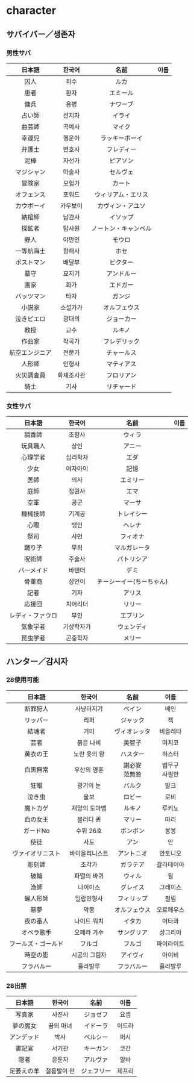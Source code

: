 # character

## サバイバー／생존자

### 男性サバ

|日本語|한국어|名前|이름|
|:-:|:-:|:-:|:-:|
|囚人|죄수|ルカ||
|患者|환자|エミール||
|傭兵|용병|ナワーブ||
|占い師|선지자|イライ||
|曲芸師|곡예사|マイク||
|幸運児|행운아|ラッキーボーイ||
|弁護士|변호사|フレディー||
|泥棒|자선가|ピアソン||
|マジシャン|마술사|セルヴェ||
|冒険家|모험가|カート||
|オフェンス|포워드|ウィリアム・エリス||
|カウボーイ|카우보이|カヴィン・アユソ||
|納棺師|납관사|イソップ||
|探鉱者|탐사원|ノートン・キャンベル||
|野人|야만인|モウロ||
|一等航海士|항해사|ホセ||
|ポストマン|배달부|ビクター||
|墓守|묘지기|アンドルー||
|画家|화가|エドガー||
|バッツマン|타자|ガンジ||
|小説家|소설가가|オルフェウス||
|泣きピエロ|광대의|ジョーカー||
|教授|교수|ルキノ||
|作曲家|작곡가|フレデリック||
|航空エンジニア|전문가|チャールス||
|人形師|인형사|マティアス||
|火災調査員|화재조사관|フロリアン||
|騎士|기사|リチャード||


### 女性サバ

|日本語|한국어|名前|이름|
|:-:|:-:|:-:|:-:|
|調香師|조향사|ウィラ||
|玩具職人|상인|アニー||
|心理学者|심리학자|エダ||
|少女|여자아이|記憶||
|医師|의사|エミリー||
|庭師|정원사|エマ||
|空軍|공군|マーサ||
|機械技師|기계공|トレイシー||
|心眼|맹인|ヘレナ||
|祭司|샤먼|フィオナ||
|踊り子|무희|マルガレータ||
|呪術師|주술사|パトリシア||
|バーメイド|바텐더|デミ||
|骨董商|상인이|チーシーイー(ちーちゃん)||
|記者|기자|アリス||
|応援団|치어리더|リリー||
|レディ・ファウロ|부인|エブリン||
|気象学者|기상학자가|ウェンディ||
|昆虫学者|곤충학자|メリー||


## ハンター／감시자

### 28使用可能

|日本語|한국어|名前|이름|
|:-:|:-:|:-:|:-:|
|断罪狩人|사냥터지기|ベイン|베인|
|リッパー|리퍼|ジャック|잭|
|結魂者|거미|ヴィオレッタ|비올레타|
|芸者|붉은 나비|美智子|미치코|
|黄衣の王|노란 옷의 왕|ハスター|하스터|
|白黒無常|우산의 영혼|謝必安<br>范無咎|범무구<br>사필안|
|狂眼|광기의 눈|バルク|발크|
|泣き虫|울보|ロビー|로비|
|魔トカゲ|재앙의 도마뱀|ルキノ|루키노|
|血の女王|블러디 퀸|マリー|마리|
|ガードNo|수위 26호|ボンボン|봉봉|
|使徒|사도|アン|안|
|ヴァイオリニスト|바이올리니스트|アントニオ|안토니오|
|彫刻師|조각가|ガラテア|갈라테이아|
|破輪|파멸의 바퀴|ウィル|윌|
|漁師|나이아스|グレイス|그레이스|
|蝋人形師|밀랍인형사|フィリップ|필립|
|悪夢|악몽|オルフェウス|오르페우스|
|夜の番人|나이트 워치|イタカ|이타콰|
|オペラ歌手|오페라 가수|サングリア|상그리아|
|フールズ・ゴールド|フルゴ|フルゴ|파이라이트|
|時空の影|시공의 그림자|アイヴィ|아이비|
|フラバルー|훌라발루|フラバルー|훌라발루|

### 28出禁

|日本語|한국어|名前|이름|
|:-:|:-:|:-:|:-:|
|写真家|사진사|ジョゼフ|요셉|
|夢の魔女|꿈의 마녀|イドーラ|이드라|
|アンデッド|박사|ペルシー|퍼시|
|書記官|서기관|キーガン|코간|
|隠者|은둔자|アルヴァ|알바|
|足萎えの羊|절름발이 판|ジェフリー|제프리|
